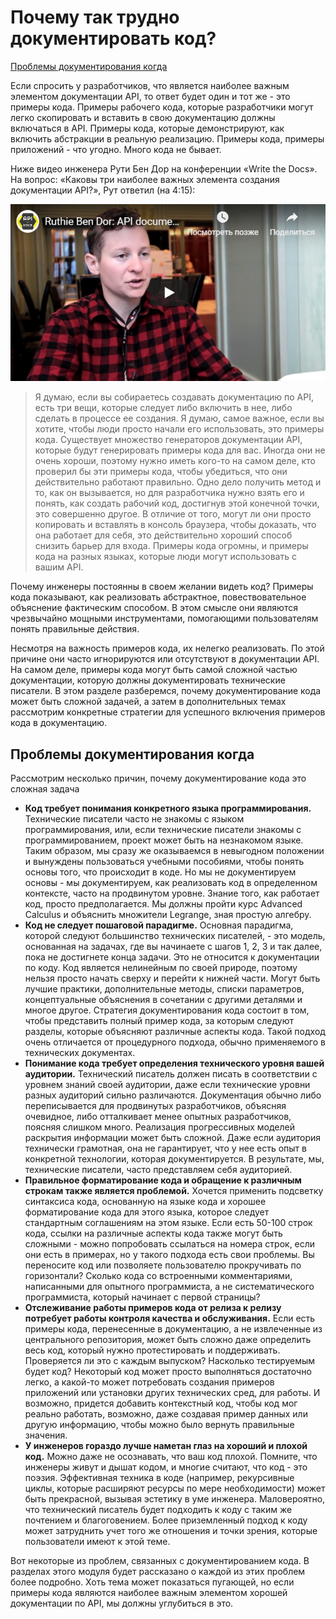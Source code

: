 # Почему так трудно документировать код?

[Проблемы документирования когда](#problems)


Если спросить у разработчиков, что является наиболее важным элементом документации API, то ответ будет один и тот же - это примеры кода. Примеры рабочего кода, которые разработчики могут легко скопировать и вставить в свою документацию должны включаться в API. Примеры кода, которые демонстрируют, как включить абстракции в реальную реализацию. Примеры кода, примеры приложений - что угодно. Много кода не бывает.


Ниже видео инженера Рути Бен Дор на конференции «Write the Docs». На вопрос: «Каковы три наиболее важных элемента создания документации API?», Рут ответил (на 4:15):

[![video](img/1.jpg)](https://youtu.be/oItYMZHJv3g)

> Я думаю, если вы собираетесь создавать документацию по API, есть три вещи, которые следует либо включить в нее, либо сделать в процессе ее создания. Я думаю, самое важное, если вы хотите, чтобы люди просто начали его использовать, это примеры кода. Существует множество генераторов документации API, которые будут генерировать примеры кода для вас. Иногда они не очень хороши, поэтому нужно иметь кого-то на самом деле, кто проверил бы эти примеры кода, чтобы убедиться, что они действительно работают правильно. Одно дело получить метод и то, как он вызывается, но для разработчика нужно взять его и понять, как создать рабочий код, достигнув этой конечной точки, это совершенно другое. В отличие от того, могут ли они просто копировать и вставлять в консоль браузера, чтобы доказать, что она работает для себя, это действительно хороший способ снизить барьер для входа. Примеры кода огромны, и примеры кода на разных языках, которые люди могут использовать с вашим API.

Почему инженеры постоянны в своем желании видеть код? Примеры кода показывают, как реализовать абстрактное, повествовательное объяснение фактическим способом. В этом смысле они являются чрезвычайно мощными инструментами, помогающими пользователям понять правильные действия.

Несмотря на важность примеров кода, их нелегко реализовать. По этой причине они часто игнорируются или отсутствуют в документации API. На самом деле, примеры кода могут быть самой сложной частью документации, которую должны документировать технические писатели. В этом разделе разберемся, почему документирование кода может быть сложной задачей, а затем в дополнительных темах рассмотрим конкретные стратегии для успешного включения примеров кода в документацию.

<a name="problems"></a>
## Проблемы документирования когда

Рассмотрим несколько причин, почему документирование кода это сложная задача

- **Код требует понимания конкретного языка программирования.** Технические писатели часто не знакомы с языком программирования, или, если технические писатели знакомы с программированием, проект может быть на незнакомом языке. Таким образом, мы сразу же оказываемся в невыгодном положении и вынуждены пользоваться учебными пособиями, чтобы понять основы того, что происходит в коде. Но мы не документируем основы - мы документируем, как реализовать код в определенном контексте, часто на продвинутом уровне. Знание того, как работает код, просто предполагается. Мы должны пройти курс Advanced Calculus и объяснить множители Legrange, зная простую алгебру.
- **Код не следует пошаговой парадигме.** Основная парадигма, которой следуют большинство технических писателей, - это модель, основанная на задачах, где вы начинаете с шагов 1, 2, 3 и так далее, пока не достигнете конца задачи. Это не относится к документации по коду. Код является нелинейным по своей природе, поэтому нельзя просто начать сверху и перейти к нижней части. Могут быть лучшие практики, дополнительные методы, списки параметров, концептуальные объяснения в сочетании с другими деталями и многое другое. Стратегия документирования кода состоит в том, чтобы представить полный пример кода, за которым следуют разделы, которые объясняют различные аспекты кода. Такой подход очень отличается от процедурного подхода, обычно применяемого в технических документах.
- **Понимание кода требует определения технического уровня вашей аудитории.** Технический писатель  должен писать в соответствии с уровнем знаний своей аудитории, даже если технические уровни разных аудиторий сильно различаются. Документация обычно либо переписывается для продвинутых разработчиков, объясняя очевидное, либо отталкивает менее опытных разработчиков, поясняя слишком много. Реализация прогрессивных моделей раскрытия информации может быть сложной. Даже если аудитория технически грамотная, она не гарантирует, что у нее есть опыт в конкретной технологии, которая документируется. В результате, мы, технические писатели, часто представляем себя аудиторией.
- **Правильное форматирование кода и обращение к различным строкам также является проблемой.** Хочется применить подсветку синтаксиса кода, основанную на языке кода и хорошее форматирование кода для этого языка, которое следует стандартным соглашениям на этом языке. Если есть 50-100 строк кода, ссылки на различные аспекты кода также могут быть сложными - можно попробовать ссылаться на номера строк, если они есть в примерах, но у такого подхода есть свои проблемы. Вы переносите код или позволяете пользователю прокручивать по горизонтали? Сколько кода со встроенными комментариями, написанными для опытного программиста, а не систематического программиста, который начинает с первой страницы?
- **Отслеживание работы примеров кода от релиза к релизу потребует работы контроля качества и обслуживания.** Если есть примеры кода, перенесенные в документацию, а не извлеченные из центрального репозитория, может быть сложно даже определить весь код, который нужно протестировать и поддерживать. Проверяется ли это с каждым выпуском? Насколько тестируемым будет код? Некоторый код может просто выполняться достаточно легко, а какой-то может потребовать создания примеров приложений или установки других технических сред, для работы. И возможно, придется добавить контекстный код, чтобы код мог реально работать, возможно, даже создавая пример данных или другую информацию, чтобы можно было вернуть правильные значения.
- **У инженеров гораздо лучше наметан глаз на хороший и плохой код.** Можно даже не осознавать, что ваш код плохой. Помните, что инженеры живут и дышат кодом, и многие считают, что код - это поэзия. Эффективная техника в коде (например, рекурсивные циклы, которые расширяют ресурсы по мере необходимости) может быть прекрасной, вызывая эстетику в уме инженера. Маловероятно, что технический писатель будет подходить к коду с таким же почтением и благоговением. Более приземленный подход к коду может затруднить учет того же отношения и точки зрения, которые пользователи имеют к этой теме.

Вот некоторые из проблем, связанных с документированием кода. В разделах этого модуля будет рассказано о каждой из этих проблем более подробно. Хоть тема может показаться пугающей, но если примеры кода являются наиболее важным элементом хорошей документации по API, мы должны углубиться в это.

